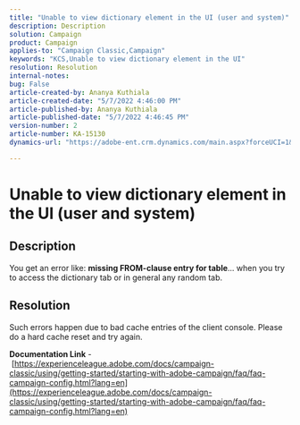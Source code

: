 ```yaml
---
title: "Unable to view dictionary element in the UI (user and system)"
description: Description
solution: Campaign
product: Campaign
applies-to: "Campaign Classic,Campaign"
keywords: "KCS,Unable to view dictionary element in the UI"
resolution: Resolution
internal-notes: 
bug: False
article-created-by: Ananya Kuthiala
article-created-date: "5/7/2022 4:46:00 PM"
article-published-by: Ananya Kuthiala
article-published-date: "5/7/2022 4:46:45 PM"
version-number: 2
article-number: KA-15130
dynamics-url: "https://adobe-ent.crm.dynamics.com/main.aspx?forceUCI=1&pagetype=entityrecord&etn=knowledgearticle&id=6ee51b2b-25ce-ec11-a7b5-0022480a8e40"

---
```

# Unable to view dictionary element in the UI (user and system)

## Description


You get an error like: <b>missing FROM-clause entry for table</b>... when you try to access the dictionary tab or in general any random tab.


## Resolution


Such errors happen due to bad cache entries of the client console. Please do a hard cache reset and try again.

<b>Documentation Link</b> - [https://experienceleague.adobe.com/docs/campaign-classic/using/getting-started/starting-with-adobe-campaign/faq/faq-campaign-config.html?lang=en](https://experienceleague.adobe.com/docs/campaign-classic/using/getting-started/starting-with-adobe-campaign/faq/faq-campaign-config.html?lang=en)
